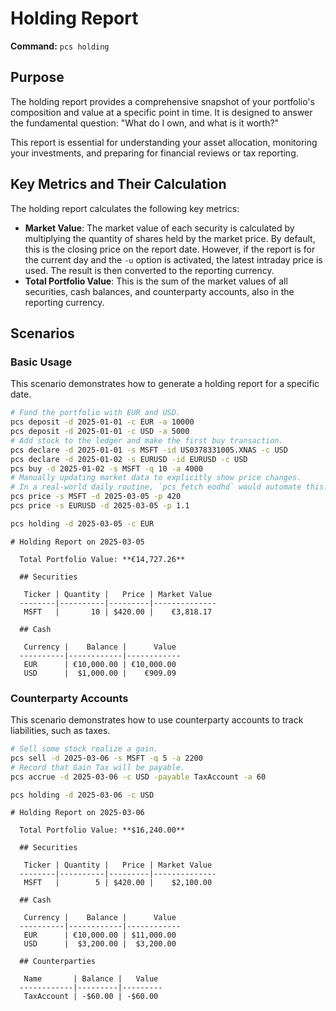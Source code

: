 # Holding Report

**Command:** `pcs holding`

## Purpose

The holding report provides a comprehensive snapshot of your portfolio's composition and value at a specific point in time. It is designed to answer the fundamental question: "What do I own, and what is it worth?"

This report is essential for understanding your asset allocation, monitoring your investments, and preparing for financial reviews or tax reporting.

## Key Metrics and Their Calculation

The holding report calculates the following key metrics:

*   **Market Value**: The market value of each security is calculated by multiplying the quantity of shares held by the market price. By default, this is the closing price on the report date. However, if the report is for the current day and the `-u` option is activated, the latest intraday price is used. The result is then converted to the reporting currency.
*   **Total Portfolio Value**: This is the sum of the market values of all securities, cash balances, and counterparty accounts, also in the reporting currency.

## Scenarios

### Basic Usage

This scenario demonstrates how to generate a holding report for a specific date.

```bash setup
# Fund the portfolio with EUR and USD.
pcs deposit -d 2025-01-01 -c EUR -a 10000
pcs deposit -d 2025-01-01 -c USD -a 5000
# Add stock to the ledger and make the first buy transaction.
pcs declare -d 2025-01-01 -s MSFT -id US0378331005.XNAS -c USD
pcs declare -d 2025-01-02 -s EURUSD -id EURUSD -c USD
pcs buy -d 2025-01-02 -s MSFT -q 10 -a 4000
# Manually updating market data to explicitly show price changes.
# In a real-world daily routine, `pcs fetch eodhd` would automate this.
pcs price -s MSFT -d 2025-03-05 -p 420
pcs price -s EURUSD -d 2025-03-05 -p 1.1
```

```bash run
pcs holding -d 2025-03-05 -c EUR
```

```console check
# Holding Report on 2025-03-05
  
  Total Portfolio Value: **€14,727.26**
  
  ## Securities
  
   Ticker | Quantity |   Price | Market Value 
  --------|----------|---------|--------------
   MSFT   |       10 | $420.00 |    €3,818.17 
  
  ## Cash
  
   Currency |    Balance |      Value 
  ----------|------------|------------
   EUR      | €10,000.00 | €10,000.00 
   USD      |  $1,000.00 |    €909.09
 ```

### Counterparty Accounts

This scenario demonstrates how to use counterparty accounts to track liabilities, such as taxes.

```bash run
# Sell some stock realize a gain.
pcs sell -d 2025-03-06 -s MSFT -q 5 -a 2200
# Record that Gain Tax will be payable.
pcs accrue -d 2025-03-06 -c USD -payable TaxAccount -a 60 
```

```bash run
pcs holding -d 2025-03-06 -c USD
```

```console check
# Holding Report on 2025-03-06
  
  Total Portfolio Value: **$16,240.00**
  
  ## Securities
  
   Ticker | Quantity |   Price | Market Value 
  --------|----------|---------|--------------
   MSFT   |        5 | $420.00 |    $2,100.00 
  
  ## Cash
  
   Currency |    Balance |      Value 
  ----------|------------|------------
   EUR      | €10,000.00 | $11,000.00 
   USD      |  $3,200.00 |  $3,200.00 
  
  ## Counterparties
  
   Name       | Balance |   Value 
  ------------|---------|---------
   TaxAccount | -$60.00 | -$60.00
```